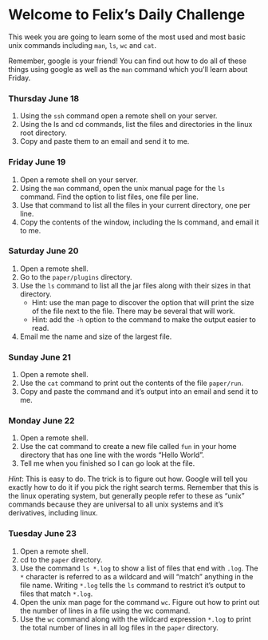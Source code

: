 # Welcome to Felix’s Daily Challenge

This week you are going to learn some of the most used and most basic unix commands including `man`, `ls`, `wc` and `cat`.

Remember, google is your friend!  You can find out how to do all of these things using google as well as the `man` command which you'll learn about Friday.

### Thursday June 18

1. Using the `ssh` command open a remote shell on your server.  
2. Using the ls and cd commands, list the files and directories in the linux root directory.  
3. Copy and paste them to an email and send it to me.

### Friday June 19

1. Open a remote shell on your server.  
2. Using the `man` command, open the unix manual page for the `ls` command.  Find the option to list files, one file per line.  
3. Use that command to list all the files in your current directory, one per line.  
4. Copy the contents of the window, including the ls command, and email it to me.

### Saturday June 20

1. Open a remote shell.
2. Go to the `paper/plugins` directory.
3. Use the `ls` command to list all the jar files along with their sizes in that directory.
   * Hint: use the man page to discover the option that will print the size of the file next to the file.  There may be several that will work.
   * Hint: add the `-h` option to the command to make the output easier to read.
4. Email me the name and size of the largest file.

### Sunday June 21

1. Open a remote shell.
2. Use the `cat` command to print out the contents of the file `paper/run`.
3. Copy and paste the command and it’s output into an email and send it to me.

### Monday June 22

1. Open a remote shell.
2. Use the cat command to create a new file called `fun` in your home directory that has one line with the words “Hello World”.
3. Tell me when you finished so I can go look at the file.

*Hint*: This is easy to do.  The trick is to figure out how.  Google will tell you exactly how to do it if you pick the right search terms.  Remember that this is the linux operating system, but generally people refer to these as “unix” commands because they are universal to all unix systems and it’s derivatives, including linux.

### Tuesday June 23

1. Open a remote shell.
2. cd to the `paper` directory.
3. Use the command `ls *.log` to show a list of files that end with `.log`.  The `*` character is referred to as a wildcard and will “match” anything in the file name.  Writing `*.log` tells the `ls` command to restrict it’s output to files that match `*.log`.
4. Open the unix man page for the command `wc`.  Figure out how to print out the number of lines in a file using the wc command.
5. Use the `wc` command along with the wildcard expression `*.log` to print the total number of lines in all log files in the `paper` directory.
